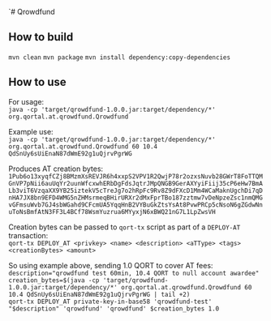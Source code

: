 `# Qrowdfund

## How to build

`mvn clean`
`mvn package`
`mvn install dependency:copy-dependencies`

## How to use

For usage:\
    `java -cp 'target/qrowdfund-1.0.0.jar:target/dependency/*' org.qortal.at.qrowdfund.Qrowdfund`

Example use:\
    `java -cp 'target/qrowdfund-1.0.0.jar:target/dependency/*' org.qortal.at.qrowdfund.Qrowdfund 60 10.4 QdSnUy6sUiEnaN87dWmE92g1uQjrvPgrWG`

Produces AT creation bytes:\
    `1Pub6o13xyqfCZj8BMzmXsREVJR6h4xxpS2VPV1R2QwjP78r2ozxsNuvb28GWrT8FoTTQMGnVP7pNii6auUqYr2uunWfcxwhERbDgFdsJqtrJMpQNGB9GerAXYyiFiij35cP6eHw7BmALb3viT6VzqaXX9YB25iztekV5cTreJg7o2hRpFc9Rv8Z9dFXcD1Mm4WCaMaknUgchDi7qDnHA7JX8bn9EFD4WMG5nZHMsrmeqBHirURXr2dMxFprTBo187zztmw7vDeNpzeZsc1nmQMGvGFmsuWvb7GJ4sbWGahd9CFcmUA5YqqHnB2VYBuGkZtsYsAt8PvwPRCp5cNsoN6gZGdwNnuToNsBmfAtN3FF3L4BCf78WsmYuzrua6MYyxjN6xBWQ21nG7L1LpZwsVH`

Creation bytes can be passed to `qort-tx` script as part of a `DEPLOY-AT` transaction:\
    `qort-tx DEPLOY_AT <privkey> <name> <description> <aTType> <tags> <creationBytes> <amount>`

So using example above, sending 1.0 QORT to cover AT fees:\
    `description="qrowdfund test 60min, 10.4 QORT to null account awardee"`\
    `creation_bytes=$(java -cp 'target/qrowdfund-1.0.0.jar:target/dependency/*' org.qortal.at.qrowdfund.Qrowdfund 60 10.4 QdSnUy6sUiEnaN87dWmE92g1uQjrvPgrWG | tail +2)`\
    `qort-tx DEPLOY_AT private-key-in-base58 'qrowdfund-test' "$description" 'qrowdfund' 'qrowdfund' $creation_bytes 1.0`
